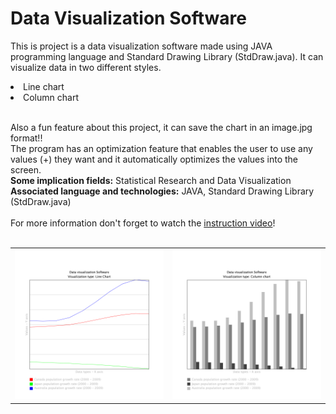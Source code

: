 # Data Visualization Software

<p>This is project is a data visualization software made using JAVA programming language and Standard Drawing Library (StdDraw.java). It can visualize data in two different styles.<br/>

  <li>Line chart</li>
  <li>Column chart</li><br/>

Also a fun feature about this project, it can save the chart in an image.jpg format!! <br/>
The program has an optimization feature that enables the user to use any values (+) they want and it automatically optimizes the values into the screen. <br/>
<strong>Some implication fields:</strong> Statistical Research and Data Visualization<br/>
<strong>Associated language and technologies:</strong> JAVA, Standard Drawing Library (StdDraw.java)<br/><br/>
For more information don't forget to watch the <a href ="https://www.youtube.com/watch?v=hnqvL6rmEA0&ab_channel=JayedRafi">instruction video</a>! <br/><br/>
</p>

<p>
  <table>
       <tr>
      <th><img src="https://github.com/JayedRafiProjects/data_visualization_software/blob/main/line_chart.png" alt="image"></th>
      <th><img src="https://github.com/JayedRafiProjects/data_visualization_software/blob/main/column_chart.png" alt="image"></th>
      </tr>
  </table>
</p>
